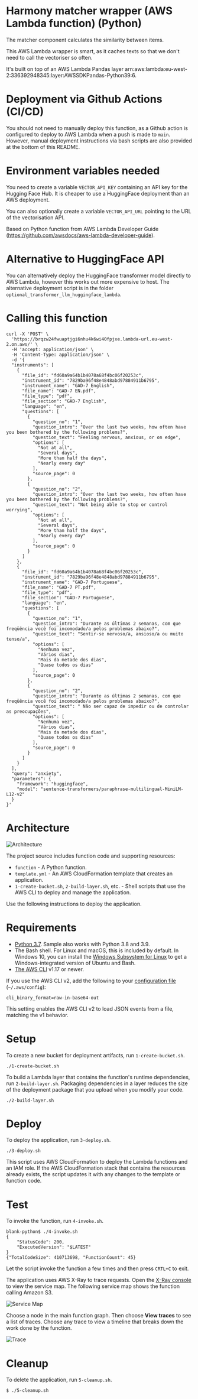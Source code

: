 # Harmony matcher wrapper (AWS Lambda function) (Python)

The matcher component calculates the similarity between items.

This AWS Lambda wrapper is smart, as it caches texts so that we don't need to call the vectoriser so often.

It's built on top of an AWS Lambda Pandas layer arn:aws:lambda:eu-west-2:336392948345:layer:AWSSDKPandas-Python39:6.

# Deployment via Github Actions (CI/CD)

You should not need to manually deploy this function, as a Github action is configured to deploy to AWS Lambda when a push is made to `main`. However, manual deployment instructions via bash scripts are also provided at the bottom of this README.

# Environment variables needed

You need to create a variable `VECTOR_API_KEY` containing an API key for the Hugging Face Hub. It is cheaper to use a HuggingFace deployment than an AWS deployment.

You can also optionally create a variable `VECTOR_API_URL` pointing to the URL of the vectorisation API.

Based on Python function from AWS Lambda Developer Guide  (https://github.com/awsdocs/aws-lambda-developer-guide).

# Alternative to HuggingFace API

You can alternatively deploy the HuggingFace transformer model directly to AWS Lambda, however this works out more expensive to host. The alternative deployment script is in the folder `optional_transformer_llm_huggingface_lambda`.

# Calling this function

```
curl -X 'POST' \
  'https://brqzw24fwuaptjgi6nhu4k6wi40fpjxe.lambda-url.eu-west-2.on.aws/' \
  -H 'accept: application/json' \
  -H 'Content-Type: application/json' \
  -d '{
  "instruments": [
    {
      "file_id": "fd60a9a64b1b4078a68f4bc06f20253c",
      "instrument_id": "7829ba96f48e4848abd97884911b6795",
      "instrument_name": "GAD-7 English",
      "file_name": "GAD-7 EN.pdf",
      "file_type": "pdf",
      "file_section": "GAD-7 English",
      "language": "en",
      "questions": [
        {
          "question_no": "1",
          "question_intro": "Over the last two weeks, how often have you been bothered by the following problems?",
          "question_text": "Feeling nervous, anxious, or on edge",
          "options": [
            "Not at all",
            "Several days",
            "More than half the days",
            "Nearly every day"
          ],
          "source_page": 0
        },
        {
          "question_no": "2",
          "question_intro": "Over the last two weeks, how often have you been bothered by the following problems?",
          "question_text": "Not being able to stop or control worrying",
          "options": [
            "Not at all",
            "Several days",
            "More than half the days",
            "Nearly every day"
          ],
          "source_page": 0
        }
      ]
    },
    {
      "file_id": "fd60a9a64b1b4078a68f4bc06f20253c",
      "instrument_id": "7829ba96f48e4848abd97884911b6795",
      "instrument_name": "GAD-7 Portuguese",
      "file_name": "GAD-7 PT.pdf",
      "file_type": "pdf",
      "file_section": "GAD-7 Portuguese",
      "language": "en",
      "questions": [
        {
          "question_no": "1",
          "question_intro": "Durante as últimas 2 semanas, com que freqüência você foi incomodado/a pelos problemas abaixo?",
          "question_text": "Sentir-se nervoso/a, ansioso/a ou muito tenso/a",
          "options": [
            "Nenhuma vez",
            "Vários dias",
            "Mais da metade dos dias",
            "Quase todos os dias"
          ],
          "source_page": 0
        },
        {
          "question_no": "2",
          "question_intro": "Durante as últimas 2 semanas, com que freqüência você foi incomodado/a pelos problemas abaixo?",
          "question_text": " Não ser capaz de impedir ou de controlar as preocupações",
          "options": [
            "Nenhuma vez",
            "Vários dias",
            "Mais da metade dos dias",
            "Quase todos os dias"
          ],
          "source_page": 0
        }
      ]
    }
  ],
  "query": "anxiety",
  "parameters": {
    "framework": "huggingface",
    "model": "sentence-transformers/paraphrase-multilingual-MiniLM-L12-v2"
  }
}'
```


# Architecture

![Architecture](images/sample-blank-python.png)

The project source includes function code and supporting resources:

- `function` - A Python function.
- `template.yml` - An AWS CloudFormation template that creates an application.
- `1-create-bucket.sh`, `2-build-layer.sh`, etc. - Shell scripts that use the AWS CLI to deploy and manage the application.

Use the following instructions to deploy the application.

# Requirements
- [Python 3.7](https://www.python.org/downloads/). Sample also works with Python 3.8 and 3.9. 
- The Bash shell. For Linux and macOS, this is included by default. In Windows 10, you can install the [Windows Subsystem for Linux](https://docs.microsoft.com/en-us/windows/wsl/install-win10) to get a Windows-integrated version of Ubuntu and Bash.
- [The AWS CLI](https://docs.aws.amazon.com/cli/latest/userguide/cli-chap-install.html) v1.17 or newer.

If you use the AWS CLI v2, add the following to your [configuration file](https://docs.aws.amazon.com/cli/latest/userguide/cli-configure-files.html) (`~/.aws/config`):

```
cli_binary_format=raw-in-base64-out
```

This setting enables the AWS CLI v2 to load JSON events from a file, matching the v1 behavior.

# Setup
To create a new bucket for deployment artifacts, run `1-create-bucket.sh`.

    ./1-create-bucket.sh

To build a Lambda layer that contains the function's runtime dependencies, run `2-build-layer.sh`. Packaging dependencies in a layer reduces the size of the deployment package that you upload when you modify your code.

    ./2-build-layer.sh

# Deploy
To deploy the application, run `3-deploy.sh`.

    ./3-deploy.sh

This script uses AWS CloudFormation to deploy the Lambda functions and an IAM role. If the AWS CloudFormation stack that contains the resources already exists, the script updates it with any changes to the template or function code.

# Test
To invoke the function, run `4-invoke.sh`.

    blank-python$ ./4-invoke.sh
    {
        "StatusCode": 200,
        "ExecutedVersion": "$LATEST"
    }
    {"TotalCodeSize": 410713698, "FunctionCount": 45}

Let the script invoke the function a few times and then press `CRTL+C` to exit.

The application uses AWS X-Ray to trace requests. Open the [X-Ray console](https://console.aws.amazon.com/xray/home#/service-map) to view the service map. The following service map shows the function calling Amazon S3.

![Service Map](images/blank-python-servicemap.png)

Choose a node in the main function graph. Then choose **View traces** to see a list of traces. Choose any trace to view a timeline that breaks down the work done by the function.

![Trace](images/blank-python-trace.png)

# Cleanup
To delete the application, run `5-cleanup.sh`.

    $ ./5-cleanup.sh      